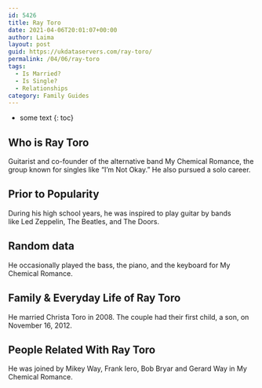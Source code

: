 ```yaml
---
id: 5426
title: Ray Toro
date: 2021-04-06T20:01:07+00:00
author: Laima
layout: post
guid: https://ukdataservers.com/ray-toro/
permalink: /04/06/ray-toro
tags:
  - Is Married?
  - Is Single?
  - Relationships
category: Family Guides
---
```


* some text
{: toc}


## Who is Ray Toro
                  
                  
                  
Guitarist and co-founder of the alternative band My Chemical Romance, the group known for singles like &#8220;I&#8217;m Not Okay.&#8221; He also pursued a solo career. 
                  
              
            
              
            
                
                
                
## Prior to Popularity
                  
                  
                  
During his high school years, he was inspired to play guitar by bands like Led Zeppelin, The Beatles, and The Doors. 
                  
              
            
              
            
                
                
                
## Random data
                  
                  
                  
He occasionally played the bass, the piano, and the keyboard for My Chemical Romance. 
                  
              
            
              
            
                
                
                
## Family & Everyday Life of Ray Toro
                  
                  
                  
He married Christa Toro in 2008. The couple had their first child, a son, on November 16, 2012.
                  
              
            
              
            
                
                
                
## People Related With Ray Toro
                  
                  
                  
He was joined by Mikey Way, Frank Iero, Bob Bryar and Gerard Way in My Chemical Romance.
                  
              
            
              
            
                
              
            
              
              
            
            
              
            
          
          
          